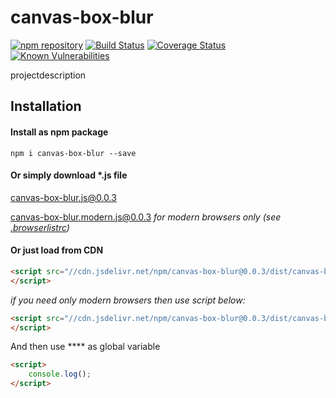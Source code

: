 # canvas-box-blur

[![npm repository](https://img.shields.io/npm/v/canvas-box-blur.svg)](https://www.npmjs.com/package/canvas-box-blur)
[![Build Status](https://travis-ci.org/forceuser/canvas-box-blur.svg?branch=master)](https://travis-ci.org/forceuser/canvas-box-blur)
[![Coverage Status](https://img.shields.io/codecov/c/github/forceuser/canvas-box-blur/master.svg)](https://codecov.io/gh/forceuser/canvas-box-blur)
[![Known Vulnerabilities](https://snyk.io/test/github/forceuser/canvas-box-blur/badge.svg)](https://snyk.io/test/github/forceuser/canvas-box-blur)

projectdescription

## Installation

#### Install as npm package

```shell
npm i canvas-box-blur --save
```

#### Or simply download \*.js file

[canvas-box-blur.js@0.0.3](https://github.com/forceuser/canvas-box-blur/releases/download/0.0.3/canvas-box-blur.js)

[canvas-box-blur.modern.js@0.0.3](https://github.com/forceuser/canvas-box-blur/releases/download/0.0.3/canvas-box-blur.modern.js) *for modern browsers only (see [.browserlistrc](https://github.com/forceuser/canvas-box-blur/blob/master/.browserslistrc))*

#### Or just load from CDN

```html
<script src="//cdn.jsdelivr.net/npm/canvas-box-blur@0.0.3/dist/canvas-box-blur.js" integrity="sha512-B/Z73at5wgwttt4Q49BQvlFT+iSYazZ/GJ0WkBLkNcUl4ItpGYoD0xduetopj4wXHKEBNdQ0o7L8dsopzmezmg==" crossorigin="anonymous">
</script>
```

*if you need only modern browsers then use script below:*

```html
<script src="//cdn.jsdelivr.net/npm/canvas-box-blur@0.0.3/dist/canvas-box-blur.modern.js" integrity="sha512-YCL5WQZiYBkXNgNwqjnNWh3McnibNq1hwCnrvLu9dQGsQbvN+sYXzqgQou9rB5IXtS1eD8iTv7ulVDhHEKPBJA==" crossorigin="anonymous">
</script>
```

And then use **** as global variable
```html
<script>
	console.log();
</script>
```
